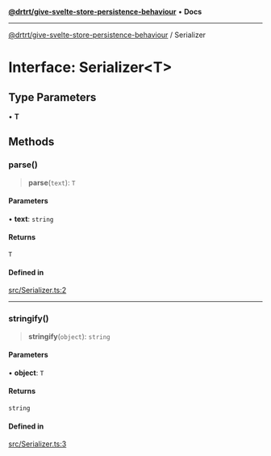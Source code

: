 [**@drtrt/give-svelte-store-persistence-behaviour**](../README.md) • **Docs**

***

[@drtrt/give-svelte-store-persistence-behaviour](../README.md) / Serializer

# Interface: Serializer\<T\>

## Type Parameters

• **T**

## Methods

### parse()

> **parse**(`text`): `T`

#### Parameters

• **text**: `string`

#### Returns

`T`

#### Defined in

[src/Serializer.ts:2](https://github.com/drtrt-org/give-svelte-store-persistence-behaviour/blob/a6aacb9208a65278816d78f4fa5c35bfc012b05b/src/Serializer.ts#L2)

***

### stringify()

> **stringify**(`object`): `string`

#### Parameters

• **object**: `T`

#### Returns

`string`

#### Defined in

[src/Serializer.ts:3](https://github.com/drtrt-org/give-svelte-store-persistence-behaviour/blob/a6aacb9208a65278816d78f4fa5c35bfc012b05b/src/Serializer.ts#L3)
